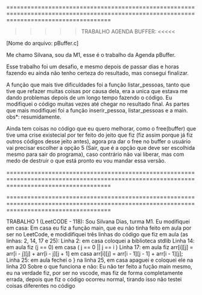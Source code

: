 ==========================================================================================================================================

>>>>> TRABALHO AGENDA BUFFER: <<<<<

[Nome do arquivo: pBuffer.c]

Me chamo Silvana, sou da M1, esse é o trabalho da Agenda pBuffer.

Esse trabalho foi um desafio, e mesmo depois de passar dias e horas fazendo eu ainda não tenho certeza do resultado, mas consegui finalizar.

A função que mais tive dificuldades foi a função listar_pessoas, tanto que tive que refazer muitas coisas por causa dela, era a unica que 
estava me dando problemas depois de um longo tempo fazendo o código. 
Eu modifiquei o código muitas vezes até chegar no resultado final. As partes que mais modifiquei foi a função inserir_pessoa, listar_pessoas 
e a main. 
obs*: resumidamente.

Ainda tem coisas no código que eu quero melhorar, como o free(buffer) que tive uma crise existecial por ter feito do jeito que fiz 
(fiz assim porque já fiz outros códigos desse jeito antes), agora pra dar o free no buffer o usuário vai precisar escolher a opção 5 (Sair, que é a opção que deve ser escolhida mesmo para sair do programa),
caso contrário não vai liberar, mas com medo de destruir o que está pronto eu vou mandar essa versão.

==========================================================================================================================================


==========================================================================================================================================

TRABALHO 1 (LeetCODE - 118):
Sou Silvana Dias, turma M1.
Eu modifiquei em casa: Em casa eu fiz a função main, que eu não tinha feito em aula por ser no LeetCode, e modidifiquei três linhas do código que fiz em aula (as linhas: 2, 14, 17 e 25):
Linha 2: em casa coloquei a biblioteca stdlib 
Linha 14: em aula fiz (j == 0) em casa ( j == 0 || j == i )
Linha 17: em aula fiz arr[i][j] = arr[i - j][j] + arr[i - j][j + 1] em casa arr[i][j] = arr[i - 1][j - 1] + arr[i - 1][j];
Linha 25: em aula fechei o } na linha 25, em casa apaguei e coloquei ele na linha 20
Sobre o que funciona e não: Eu não ter feito a fução main mesmo, eu na verdade fiz, por ser no vscode, mas fiz de forma completamente errada, depois que fiz o código ocorreu normal, tirando isso não testei coisas diferentes no código
